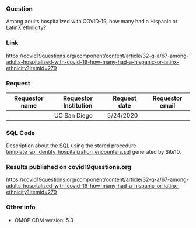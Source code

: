 ### Question
Among adults hospitalized with COVID-19, how many had a Hispanic or LatinX ethnicity?

### Link
https://covid19questions.org/component/content/article/32-q-a/67-among-adults-hospitalized-with-covid-19-how-many-had-a-hispanic-or-latinx-ethnicity?Itemid=279

### Request
| Requestor name | Requestor Institution| Request date | Requestor email        |
|----------------|----------------------|--------------|------------------------|
|     | UC San Diego         | 5/24/2020    |  |

### SQL Code
Description about the [SQL](sql/template_query.sql) using the stored procedure [template_sp_identify_hospitalization_encounters.sql](https://github.com/DBMI/R2D2-Public/blob/master/Question_0000/sql/template_sp_identify_hospitalization_encounters.sql) generated by Site10.

### Results published on covid19questions.org
https://covid19questions.org/component/content/article/32-q-a/67-among-adults-hospitalized-with-covid-19-how-many-had-a-hispanic-or-latinx-ethnicity?Itemid=279

### Other info
  * OMOP CDM version: 5.3
